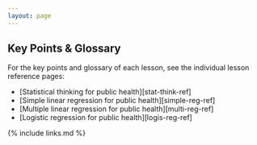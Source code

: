 ```yaml
---
layout: page
---
```


## Key Points & Glossary 

For the key points and glossary of each lesson, see the individual lesson reference pages:

- [Statistical thinking for public health][stat-think-ref]
- [Simple linear regression for public health][simple-reg-ref]
- [Multiple linear regression for public health][multi-reg-ref]  
- [Logistic regression for public health][logis-reg-ref]

{% include links.md %}

